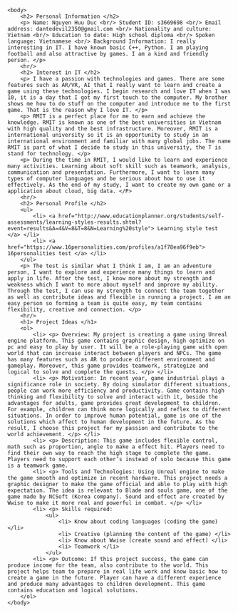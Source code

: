 <html>
	<head>
		<title> CV </title>
	</head>
	
	<body>
		<h2> Personal Information </h2>
		<p> Name: Nguyen Huu Duc <br/> Student ID: s3669698 <br/> Email address: dantedevil2350@gmail.com <br/> Nationality and culture: Vietnam <br/> Education to date: High school diploma <br/> Spoken language: Vietnamese <br/> Background Information: I really interesting in IT. I have known basic C++, Python. I am playing football and also attractive by games. I am a kind and friendly person. </p>
		<hr/>
		<h2> Interest in IT </h2>
		<p> I have a passion with technologies and games. There are some features such as AR/VR, AI that I really want to learn and create a game using these technologies. I begin research and love IT when I was 10, it is a day that I got my first touch to the computer. My brother shows me how to do stuff on the computer and introduce me to the first game. That is the reason why I love IT. </p>
		<p> RMIT is a perfect place for me to earn and achieve the knowledge. RMIT is known as one of the best universities in Vietnam with high quality and the best infrastructure. Moreover, RMIT is a international university so it is an opportunity to study in an international environment and familiar with many global jobs. The name RMIT is part of what I decide to study in this university, the T is stand for technology. </p>
 		<p> During the time in RMIT, I would like to learn and experience many activities. Learning about soft skill such as teamwork, analysis, communication and presentation. Furthermore, I want to learn many types of computer languages and be serious about how to use it effectively. As the end of my study, I want to create my own game or a application about cloud, big data. </P>
		<hr/>
		<h2> Personal Profile </h2>
		<ul>
			<li> <a href="http://www.educationplanner.org/students/self-assessments/learning-styles-results.shtml?event=results&A=4&V=8&T=8&N=Learning%20style"> Learning style test </a> </li>  
			<li> <a href="https://www.16personalities.com/profiles/a1f78ea96f9eb"> 16personalities test </a> </li>
		</ul>
		<p> The test is similar what I think I am, I am an adventure person, I want to explore and experience many things to learn and apply in life. After the test, I know more about my strength and weakness which I want to more about myself and improve my ability. Through the test, I can use my strength to connect the team together as well as contribute ideas and flexible in running a project. I am an easy person so forming a team is quite easy, my team contains flexibility, creative and connection. </p>
		<hr/>
		<h1> Project Ideas </h1>
		<ol>
			<li> <p> Overview: My project is creating a game using Unreal engine platform. This game contains graphic design, high optimize on pc and easy to play by user. It will be a role-playing game with open world that can increase interact between players and NPCs. The game has many features such as AR to produce different environment and gameplay. Moreover, this game provides teamwork, strategize and logical to solve and complete the quests. </p> </li>
			<li> <p> Motivation: In recent year, game industrial plays a significance role in society. By doing simulator different situations, people can work more efficiency and productivity. Game contains high thinking and flexibility to solve and interact with it, beside the advantages for adults, game provides great development to children. For example, children can think more logically and reflex to different situations. In order to improve human potential, game is one of the solutions which affect to human development in the future. As the result, I choose this project for my passion and contribute to the world achievement. </p> </li>
			<li> <p> Description: This game includes flexible control, math such as proportion, angle to make a effect hit. Players need to find their own way to reach the high stage to complete the game. Players need to support each other’s instead of solo because this game is a teamwork game.   
			<li> <p> Tools and Technologies: Using Unreal engine to make the game smooth and optimize in recent hardware. This project needs a graphic designer to make the game official and able to play with high expectation. The idea is relevant to Blade and souls game, one of the game made by NCSoft (Korea company). Sound and effect are created by Wwise to make it more real and powerful in combat. </p> </li>
			<li> <p> Skills required: 
				<ul> 
					<li> Know about coding languages (coding the game) </li>
					<li> Creative (planning the content of the game) </li>
					<li> Know about Wwise (create sound and effect) </li>
					<li> Teamwork </li>
				</ul>
			<li> <p> Outcome: If this project success, the game can produce income for the team, also contribute to the world. This project helps team to prepare in real life work and know basic how to create a game in the future. Player can have a different experience and produce many advantages to children development. This game contains education and logical solutions.
		</ol>	
	</body>
</html>
